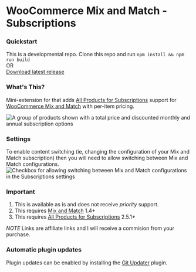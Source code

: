 # WooCommerce Mix and Match - Subscriptions

### Quickstart

This is a developmental repo. Clone this repo and run `npm install && npm run build`   
OR    
[Download latest release](https://github.com/kathyisawesome/wc-mnm-grouped/releases/latest/download/wc-mnm-satt-bridge.zip)

### What's This?

Mini-extension for that adds [All Products for Subscriptions](https://woocommerce.com/products/all-products-for-woocommerce-subscriptions?aff=5151&cid=4951026) support for [WooCommerce Mix and Match]( https://woocommerce.com/products/woocommerce-mix-and-match-products ) with per-item pricing.

![A group of products shown with a total price and discounted monthly and annual subscription options](https://user-images.githubusercontent.com/507025/53952571-6d468400-4114-11e9-87e4-7ce1343533b5.png)

### Settings

To enable content switching (ie, changing the configuration of your Mix and Match subscription) then you will need to allow switching between Mix and Match configurations. 
![Checkbox for allowing switching between Mix and Match configurations in the Subscriptions settings](https://user-images.githubusercontent.com/507025/86944170-96aa6200-c104-11ea-8b43-b06be6b9eb75.png)

### Important

1. This is available as is and does not receive _priority_ support.
2. This requires [Mix and Match]( https://woocommerce.com/products/woocommerce-mix-and-match-products ) 1.4+
3. This requires [All Products for Subscriptions]( https://woocommerce.com/products/all-products-for-woocommerce-subscriptions/?aff=5151&cid=4951026 ) 2.5.1+

*NOTE* Links are affiliate links and I will receive a commision from your purchase.

### Automatic plugin updates

Plugin updates can be enabled by installing the [Git Updater](https://git-updater.com/) plugin.
